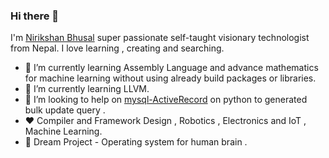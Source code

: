 ### Hi there 👋

   I'm [Nirikshan Bhusal](https://www.nirikshan.com.np/) super passionate self-taught visionary technologist from Nepal. I love learning , creating and searching.

- 🔭 I’m currently learning Assembly Language and advance mathematics for machine learning without using already build packages or libraries.
- 🌱 I’m currently learning LLVM.
- 👯 I’m looking to help on [mysql-ActiveRecord](https://github.com/nirikshan/mysql-ActiveRecord.py) on python to generated bulk update query .
- ❤️  Compiler and Framework Design , Robotics , Electronics and IoT , Machine Learning.
- 🚀 Dream Project - Operating system for human brain . 
